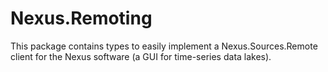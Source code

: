 # Nexus.Remoting

This package contains types to easily implement a Nexus.Sources.Remote client for the Nexus software (a GUI for time-series data lakes). 